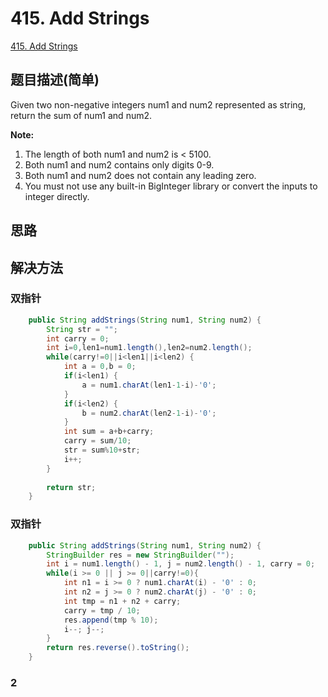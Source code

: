 # 415. Add Strings
[415. Add Strings](https://leetcode-cn.com/problems/add-strings/)

## 题目描述(简单)

Given two non-negative integers num1 and num2 represented as string, return the sum of num1 and num2.

**Note:**

1. The length of both num1 and num2 is < 5100.
2. Both num1 and num2 contains only digits 0-9.
3. Both num1 and num2 does not contain any leading zero.
4. You must not use any built-in BigInteger library or convert the inputs to integer directly.



## 思路

## 解决方法

### 双指针


```java
    public String addStrings(String num1, String num2) {
    	String str = "";
    	int carry = 0;
    	int i=0,len1=num1.length(),len2=num2.length();
    	while(carry!=0||i<len1||i<len2) {
    		int a = 0,b = 0;
    		if(i<len1) {
    			a = num1.charAt(len1-1-i)-'0';
    		}
    		if(i<len2) {
    			b = num2.charAt(len2-1-i)-'0';
    		}
    		int sum = a+b+carry;
    		carry = sum/10;
    		str = sum%10+str;
    		i++;
    	}
    	
        return str;
    }
```

### 双指针

```java
    public String addStrings(String num1, String num2) {
        StringBuilder res = new StringBuilder("");
        int i = num1.length() - 1, j = num2.length() - 1, carry = 0;
        while(i >= 0 || j >= 0||carry!=0){
            int n1 = i >= 0 ? num1.charAt(i) - '0' : 0;
            int n2 = j >= 0 ? num2.charAt(j) - '0' : 0;
            int tmp = n1 + n2 + carry;
            carry = tmp / 10;
            res.append(tmp % 10);
            i--; j--;
        }
        return res.reverse().toString();
    }
```




### 2

